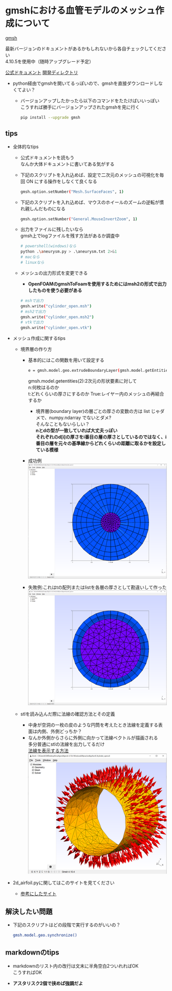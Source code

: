 # gmshにおける血管モデルのメッシュ作成について

[gmsh](https://gmsh.info/)

最新バージョンのドキュメントがあるかもしれないから各自チェックしてください  
4.10.5を使用中（随時アップグレード予定）

[公式ドキュメント](http://gmsh.info/dev/doc/texinfo/gmsh.pdf)
[開発ディレクトリ](https://gitlab.onelab.info/gmsh/gmsh)

- python経由でgmshを開いてるっぽいので、gmshを直接ダウンロードしなくてよい？
  - バージョンアップしたかったら以下のコマンドをたたけばいいっぽい  
    こうすれば勝手にバージョンアップされたgmshを見に行く

    ```sh
    pip install --upgrade gmsh
    ```

## tips

- 全体的なtips

  - 公式ドキュメントを読もう  
    なんか大体ドキュメントに書いてある気がする  

  - 下記のスクリプトを入れ込めば、設定で二次元のメッシュの可視化を毎回 ON にする操作をしなくて良くなる

    ```sh
    gmsh.option.setNumber("Mesh.SurfaceFaces", 1)
    ```

  - 下記のスクリプトを入れ込めば、マウスのホイールのズームの逆転が慣れ親しんだものになる

    ```sh
    gmsh.option.setNumber("General.MouseInvertZoom", 1)
    ```

  - 出力をファイルに残したいなら  
    gmsh上でlogファイルを残す方法があるか調査中

    ```sh
    # powershell(windows)なら
    python .\aneurysm.py > .\aneurysm.txt 2>&1 
    # macなら
    # linuxなら
    ```

  - メッシュの出力形式を変更できる
    - <strong>OpenFOAMのgmshToFoamを使用するためにはmsh2の形式で出力したものを使う必要がある</strong>

    ```sh
    # mshで出力
    gmsh.write("cylinder_open.msh")
    # msh2で出力
    gmsh.write("cylinder_open.msh2")
    # vtkで出力
    gmsh.write("cylinder_open.vtk")
    ```

- メッシュ作成に関するtips

  - 境界層の作り方
    - 基本的にはこの関数を用いて設定する

      ```sh  
      e = gmsh.model.geo.extrudeBoundaryLayer(gmsh.model.getEntities(2), n, -t, True)
      ```

      gmsh.model.getentities(2):2次元の形状要素に対して  
      n:何枚はるのか  
      t:どれくらいの厚さにするのか
      True:レイヤー内のメッシュの再結合するか
      - 境界層(boundary layer)の層ごとの厚さの変数の方は list じゃダメで、numpy.ndarray でないとダメ?  
      そんなこともないらしい？  
      **nとdの型が一致していれば大丈夫っぽい**  
      **それぞれのd[i]の厚さをi番目の層の厚さとしているのではなく、i番目の層を元々の基準線からどれくらいの距離に取るかを設定している模様**
    - 成功例  
      <img src="./images/layer_correct.png" width="500" alt="成功例"> 
    - 失敗例:これはtの配列またはlistを各層の厚さとして勘違いして作った
      <img src="./images/layer_error.png" width="500" alt="失敗例">  


  - stlを読み込んだ際に法線の確認方法とその定義
    - 中身が空洞の一枚の皮のような円筒を考えたとき法線を定義する表面は内側、外側どっちか？
    - なんか外側からさらに外側に向かって法線ベクトルが描画される  
      多分普通にstlの法線を出力してるだけ  
      [法線を表示する方法](https://www.rccm.co.jp/icem/pukiwiki/index.php?2D%E3%83%A1%E3%83%83%E3%82%B7%E3%83%A5%E3%81%AE%E6%B3%95%E7%B7%9A%E6%96%B9%E5%90%91%E3%83%99%E3%82%AF%E3%83%88%E3%83%AB%E3%81%AE%E8%A1%A8%E7%A4%BA%28Gmsh%29)  
      <img src="./images/normal_vector.png" width="500" alt="法線画像">  

- 2d_airfoil.pyに関してはこのサイトを見てください

  - [参考にしたサイト](https://mtkbirdman.com/gmsh-v4-6-0-python-2dairfoil)

## 解決したい問題

- 下記のスクリプトはどの段階で実行するのがいいの？

  ```sh
  gmsh.model.geo.synchronize()
  ```

## markdownのtips

- markdownのリスト内の改行は文末に半角空白2ついれればOK  
  こうすればOK

- **アスタリスク2個で挟めば強調だよ**
